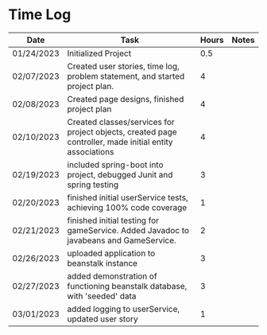 # Time Log

| Date       | Task                                                                                                    | Hours | Notes |
|------------|---------------------------------------------------------------------------------------------------------|-------|-------|
| 01/24/2023 | Initialized Project                                                                                     | 0.5   |       |
| 02/07/2023 | Created user stories, time log, problem statement, and started project plan.                            | 4     |       |
| 02/08/2023 | Created page designs, finished project plan                                                             | 4     |       |
| 02/10/2023 | Created classes/services for project objects, created page controller, made initial entity associations | 4     |       |
| 02/19/2023 | included spring-boot into project, debugged Junit and spring testing                                    | 3     |       |
| 02/20/2023 | finished initial userService tests, achieving 100% code coverage                                        | 1     |       |
| 02/21/2023 | finished initial testing for gameService. Added Javadoc to javabeans and GameService.                   | 2     |       |
| 02/26/2023 | uploaded application to beanstalk instance                                                              | 3     |       |
| 02/27/2023 | added demonstration of functioning beanstalk database, with 'seeded' data                               | 3     |       |
| 03/01/2023 | added logging to userService, updated user story                                                        | 1     |       |